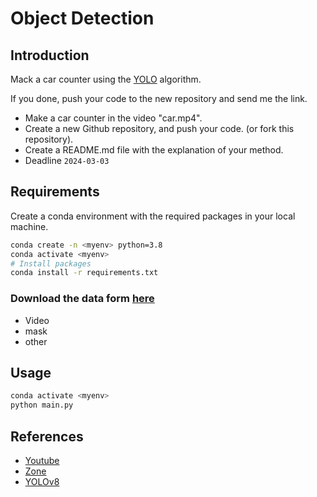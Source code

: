 # Object Detection

## Introduction

Mack a car counter using the [YOLO](https://docs.ultralytics.com/zh) algorithm.

If you done, push your code to the new repository and send me the link.

- Make a car counter in the video "car.mp4".
- Create a new Github repository, and push your code. (or fork this repository).
- Create a README.md file with the explanation of your method.
- Deadline ``2024-03-03``

## Requirements

Create a conda environment with the required packages in your local machine.

```bash
conda create -n <myenv> python=3.8
conda activate <myenv>
# Install packages
conda install -r requirements.txt
```

### Download the data form [here](https://mailntustedutw-my.sharepoint.com/:f:/g/personal/m11107309_ms_ntust_edu_tw/Ek3a3ncMllBKjIQIuHkBYYMB9KR8E9MzU7a0niIOKmWWag?e=R6pyru)

- Video
- mask
- other

## Usage

```bash
conda activate <myenv>
python main.py
```

## References

- [Youtube](https://www.youtube.com/watch?v=WgPbbWmnXJ8)
- [Zone](https://www.computervision.zone/courses/object-detection-course/)
- [YOLOv8](https://github.com/ultralytics/ultralytics)
